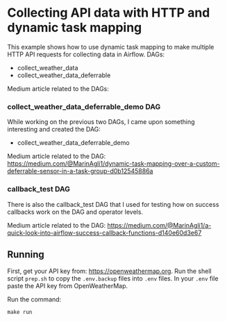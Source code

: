 # Collecting API data with HTTP and dynamic task mapping

This example shows how to use dynamic task mapping to make
multiple HTTP API requests for collecting data in Airflow. 
DAGs:
- collect_weather_data
- collect_weather_data_deferrable

Medium article related to the DAGs:


### collect_weather_data_deferrable_demo DAG
While working on the previous two DAGs, I came upon something
interesting and created the DAG:
- collect_weather_data_deferrable_demo

Medium article related to the DAG:
https://medium.com/@MarinAgli1/dynamic-task-mapping-over-a-custom-deferrable-sensor-in-a-task-group-d0b12545886a

### callback_test DAG
There is also the callback_test DAG that I used
for testing how on success callbacks work on the DAG
and operator levels.

Medium article related to the DAG:
https://medium.com/@MarinAgli1/a-quick-look-into-airflow-success-callback-functions-d140e60d3e67

## Running
First, get your API key from: https://openweathermap.org.
Run the shell script `prep.sh` to copy the `.env.backup`
files into `.env` files.
In your `.env` file paste the API key from OpenWeatherMap.

Run the command:
```shell
make run
```
